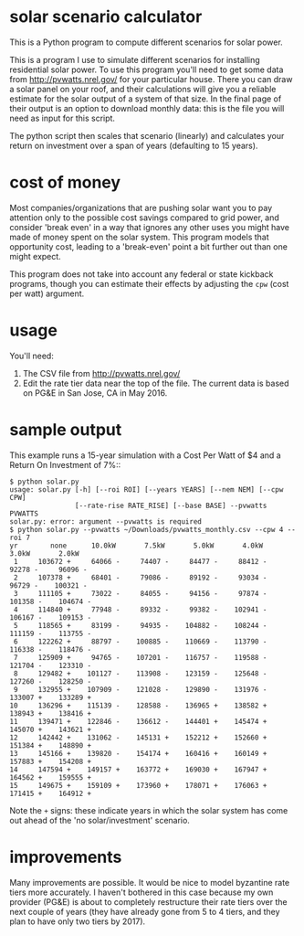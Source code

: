 # solar scenario calculator

This is a Python program to compute different scenarios for solar power.

This is a program I use to simulate different scenarios for installing
residential solar power.  To use this program you'll need to get some
data from http://pvwatts.nrel.gov/ for your particular house.  There
you can draw a solar panel on your roof, and their calculations will
give you a reliable estimate for the solar output of a system of that
size.  In the final page of their output is an option to download
monthly data: this is the file you will need as input for this script.

The python script then scales that scenario (linearly) and calculates
your return on investment over a span of years (defaulting to 15
years).

# cost of money

Most companies/organizations that are pushing solar want you to pay
attention only to the possible cost savings compared to grid power,
and consider 'break even' in a way that ignores any other uses you
might have made of money spent on the solar system.  This program
models that opportunity cost, leading to a 'break-even' point a bit
further out than one might expect.

This program does not take into account any federal or state kickback
programs, though you can estimate their effects by adjusting the
```cpw``` (cost per watt) argument.

# usage

You'll need:

1. The CSV file from http://pvwatts.nrel.gov/
2. Edit the rate tier data near the top of the file.  The current
   data is based on PG&E in San Jose, CA in May 2016.

# sample output

This example runs a 15-year simulation with a Cost Per Watt of $4 and a
Return On Investment of 7%::

```
$ python solar.py
usage: solar.py [-h] [--roi ROI] [--years YEARS] [--nem NEM] [--cpw CPW]
                [--rate-rise RATE_RISE] [--base BASE] --pvwatts PVWATTS
solar.py: error: argument --pvwatts is required
$ python solar.py --pvwatts ~/Downloads/pvwatts_monthly.csv --cpw 4 --roi 7
yr        none      10.0kW       7.5kW       5.0kW       4.0kW       3.0kW       2.0kW
 1     103672 +     64066 -     74407 -     84477 -     88412 -     92278 -     96096 -
 2     107378 +     68401 -     79086 -     89192 -     93034 -     96729 -    100321 -
 3     111105 +     73022 -     84055 -     94156 -     97874 -    101358 -    104674 -
 4     114840 +     77948 -     89332 -     99382 -    102941 -    106167 -    109153 -
 5     118565 +     83199 -     94935 -    104882 -    108244 -    111159 -    113755 -
 6     122262 +     88797 -    100885 -    110669 -    113790 -    116338 -    118476 -
 7     125909 +     94765 -    107201 -    116757 -    119588 -    121704 -    123310 -
 8     129482 +    101127 -    113908 -    123159 -    125648 -    127260 -    128250 -
 9     132955 +    107909 -    121028 -    129890 -    131976 -    133007 +    133289 +
10     136296 +    115139 -    128588 -    136965 +    138582 +    138943 +    138416 +
11     139471 +    122846 -    136612 -    144401 +    145474 +    145070 +    143621 +
12     142442 +    131062 -    145131 +    152212 +    152660 +    151384 +    148890 +
13     145166 +    139820 -    154174 +    160416 +    160149 +    157883 +    154208 +
14     147594 +    149157 +    163772 +    169030 +    167947 +    164562 +    159555 +
15     149675 +    159109 +    173960 +    178071 +    176063 +    171415 +    164912 +
```

Note the ```+``` signs: these indicate years in which the solar system has come out ahead of the 'no solar/investment' scenario.


# improvements

Many improvements are possible.  It would be nice to model byzantine
rate tiers more accurately.  I haven't bothered in this case because my own
provider (PG&E) is about to completely restructure their rate tiers over the
next couple of years (they have already gone from 5 to 4 tiers, and they plan
to have only two tiers by 2017).
